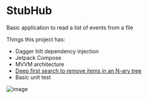# StubHub

Basic application to read a list of events from a file

Things this project has:
* Dagger hilt dependency injection
* Jetpack Compose
* MVVM architecture
* [Deep first search to remove items in an N-ary tree](https://github.com/bragonya/StubHub/blob/73dc56a22e8a8e1e91ab2c0d484605dd0a4e16d2/app/src/main/java/com/example/stubhub/models/Child.kt#L13)
* Basic unit test

![image](https://user-images.githubusercontent.com/11150627/182546292-8ea9f08f-ee34-4681-95c7-88d4190900fc.png)
